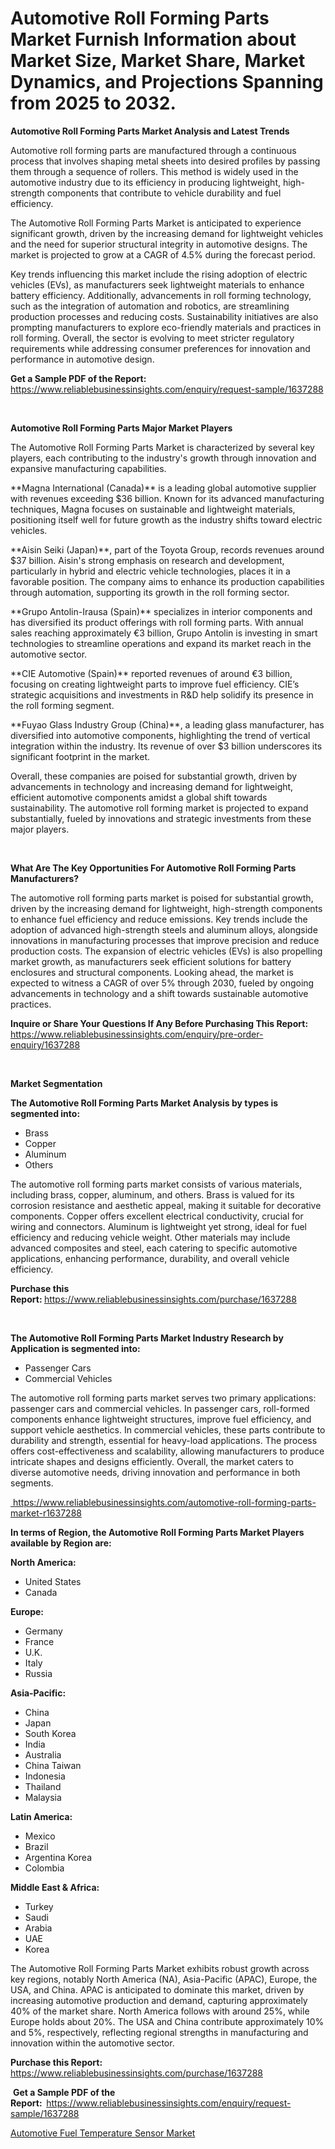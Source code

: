 <p><h1>Automotive Roll Forming Parts Market Furnish Information about Market Size, Market Share, Market Dynamics, and Projections Spanning from 2025 to 2032.</h1></p><p><strong>Automotive Roll Forming Parts Market Analysis and Latest Trends</strong></p>
<p><p>Automotive roll forming parts are manufactured through a continuous process that involves shaping metal sheets into desired profiles by passing them through a sequence of rollers. This method is widely used in the automotive industry due to its efficiency in producing lightweight, high-strength components that contribute to vehicle durability and fuel efficiency. </p><p>The Automotive Roll Forming Parts Market is anticipated to experience significant growth, driven by the increasing demand for lightweight vehicles and the need for superior structural integrity in automotive designs. The market is projected to grow at a CAGR of 4.5% during the forecast period. </p><p>Key trends influencing this market include the rising adoption of electric vehicles (EVs), as manufacturers seek lightweight materials to enhance battery efficiency. Additionally, advancements in roll forming technology, such as the integration of automation and robotics, are streamlining production processes and reducing costs. Sustainability initiatives are also prompting manufacturers to explore eco-friendly materials and practices in roll forming. Overall, the sector is evolving to meet stricter regulatory requirements while addressing consumer preferences for innovation and performance in automotive design.</p></p>
<p><strong>Get a Sample PDF of the Report:&nbsp;</strong> <a href="https://www.reliablebusinessinsights.com/enquiry/request-sample/1637288?utm_campaign=2440&utm_medium=2&utm_source=Github&utm_content=ia&utm_term=23032025&utm_id=automotive-roll-forming-parts">https://www.reliablebusinessinsights.com/enquiry/request-sample/1637288</a></p>
<p>&nbsp;</p>
<p><strong>Automotive Roll Forming Parts Major Market Players</strong></p>
<p><p>The Automotive Roll Forming Parts Market is characterized by several key players, each contributing to the industry's growth through innovation and expansive manufacturing capabilities.</p><p>**Magna International (Canada)** is a leading global automotive supplier with revenues exceeding $36 billion. Known for its advanced manufacturing techniques, Magna focuses on sustainable and lightweight materials, positioning itself well for future growth as the industry shifts toward electric vehicles.</p><p>**Aisin Seiki (Japan)**, part of the Toyota Group, records revenues around $37 billion. Aisin's strong emphasis on research and development, particularly in hybrid and electric vehicle technologies, places it in a favorable position. The company aims to enhance its production capabilities through automation, supporting its growth in the roll forming sector.</p><p>**Grupo Antolin-Irausa (Spain)** specializes in interior components and has diversified its product offerings with roll forming parts. With annual sales reaching approximately €3 billion, Grupo Antolin is investing in smart technologies to streamline operations and expand its market reach in the automotive sector.</p><p>**CIE Automotive (Spain)** reported revenues of around €3 billion, focusing on creating lightweight parts to improve fuel efficiency. CIE’s strategic acquisitions and investments in R&D help solidify its presence in the roll forming segment.</p><p>**Fuyao Glass Industry Group (China)**, a leading glass manufacturer, has diversified into automotive components, highlighting the trend of vertical integration within the industry. Its revenue of over $3 billion underscores its significant footprint in the market.</p><p>Overall, these companies are poised for substantial growth, driven by advancements in technology and increasing demand for lightweight, efficient automotive components amidst a global shift towards sustainability. The automotive roll forming market is projected to expand substantially, fueled by innovations and strategic investments from these major players.</p></p>
<p>&nbsp;</p>
<p><strong>What Are The Key Opportunities For Automotive Roll Forming Parts Manufacturers?</strong></p>
<p><p>The automotive roll forming parts market is poised for substantial growth, driven by the increasing demand for lightweight, high-strength components to enhance fuel efficiency and reduce emissions. Key trends include the adoption of advanced high-strength steels and aluminum alloys, alongside innovations in manufacturing processes that improve precision and reduce production costs. The expansion of electric vehicles (EVs) is also propelling market growth, as manufacturers seek efficient solutions for battery enclosures and structural components. Looking ahead, the market is expected to witness a CAGR of over 5% through 2030, fueled by ongoing advancements in technology and a shift towards sustainable automotive practices.</p></p>
<p><strong>Inquire or Share Your Questions If Any Before Purchasing This Report:</strong> <a href="https://www.reliablebusinessinsights.com/enquiry/pre-order-enquiry/1637288?utm_campaign=2440&utm_medium=2&utm_source=Github&utm_content=ia&utm_term=23032025&utm_id=automotive-roll-forming-parts">https://www.reliablebusinessinsights.com/enquiry/pre-order-enquiry/1637288</a></p>
<p>&nbsp;</p>
<p><strong>Market Segmentation</strong></p>
<p><strong>The Automotive Roll Forming Parts Market Analysis by types is segmented into:</strong></p>
<p><ul><li>Brass</li><li>Copper</li><li>Aluminum</li><li>Others</li></ul></p>
<p><p>The automotive roll forming parts market consists of various materials, including brass, copper, aluminum, and others. Brass is valued for its corrosion resistance and aesthetic appeal, making it suitable for decorative components. Copper offers excellent electrical conductivity, crucial for wiring and connectors. Aluminum is lightweight yet strong, ideal for fuel efficiency and reducing vehicle weight. Other materials may include advanced composites and steel, each catering to specific automotive applications, enhancing performance, durability, and overall vehicle efficiency.</p></p>
<p><strong>Purchase this Report:&nbsp;</strong><a href="https://www.reliablebusinessinsights.com/purchase/1637288?utm_campaign=2440&utm_medium=2&utm_source=Github&utm_content=ia&utm_term=23032025&utm_id=automotive-roll-forming-parts">https://www.reliablebusinessinsights.com/purchase/1637288</a></p>
<p>&nbsp;</p>
<p><strong>The Automotive Roll Forming Parts Market Industry Research by Application is segmented into:</strong></p>
<p><ul><li>Passenger Cars</li><li>Commercial Vehicles</li></ul></p>
<p><p>The automotive roll forming parts market serves two primary applications: passenger cars and commercial vehicles. In passenger cars, roll-formed components enhance lightweight structures, improve fuel efficiency, and support vehicle aesthetics. In commercial vehicles, these parts contribute to durability and strength, essential for heavy-load applications. The process offers cost-effectiveness and scalability, allowing manufacturers to produce intricate shapes and designs efficiently. Overall, the market caters to diverse automotive needs, driving innovation and performance in both segments.</p></p>
<p><a href="https://www.reliablebusinessinsights.com/automotive-roll-forming-parts-market-r1637288?utm_campaign=2440&utm_medium=2&utm_source=Github&utm_content=ia&utm_term=23032025&utm_id=automotive-roll-forming-parts">&nbsp;https://www.reliablebusinessinsights.com/automotive-roll-forming-parts-market-r1637288</a></p>
<p><strong>In terms of Region, the Automotive Roll Forming Parts Market Players available by Region are:</strong></p>
<p>
    <p> <strong> North America: </strong>
        <ul>
            <li>United States</li>
            <li>Canada</li>
        </ul>
        </p> 
    <p> <strong> Europe: </strong>
        <ul>
            <li>Germany</li>
            <li>France</li>
            <li>U.K.</li>
            <li>Italy</li>
            <li>Russia</li>
        </ul>
        </p> 
    <p> <strong> Asia-Pacific: </strong>
        <ul>
            <li>China</li>
            <li>Japan</li>
            <li>South Korea</li>
            <li>India</li>
            <li>Australia</li>
            <li>China Taiwan</li>
            <li>Indonesia</li>
            <li>Thailand</li>
            <li>Malaysia</li>
        </ul>
        </p> 
    <p> <strong> Latin America: </strong>
        <ul>
            <li>Mexico</li>
            <li>Brazil</li>
            <li>Argentina Korea</li>
            <li>Colombia</li>
        </ul>
        </p> 
    <p> <strong> Middle East & Africa: </strong>
        <ul>
            <li>Turkey</li>
            <li>Saudi</li>
            <li>Arabia</li>
            <li>UAE</li>
            <li>Korea</li>
        </ul>
    </p>
    </p>
<p><p>The Automotive Roll Forming Parts Market exhibits robust growth across key regions, notably North America (NA), Asia-Pacific (APAC), Europe, the USA, and China. APAC is anticipated to dominate this market, driven by increasing automotive production and demand, capturing approximately 40% of the market share. North America follows with around 25%, while Europe holds about 20%. The USA and China contribute approximately 10% and 5%, respectively, reflecting regional strengths in manufacturing and innovation within the automotive sector.</p></p>
<p><strong>Purchase this Report: </strong><a href="https://www.reliablebusinessinsights.com/purchase/1637288?utm_campaign=2440&utm_medium=2&utm_source=Github&utm_content=ia&utm_term=23032025&utm_id=automotive-roll-forming-parts">https://www.reliablebusinessinsights.com/purchase/1637288</a></p>
<p>&nbsp;<strong>Get a Sample PDF of the Report:&nbsp;&nbsp;</strong><a href="https://www.reliablebusinessinsights.com/enquiry/request-sample/1637288?utm_campaign=2440&utm_medium=2&utm_source=Github&utm_content=ia&utm_term=23032025&utm_id=automotive-roll-forming-parts">https://www.reliablebusinessinsights.com/enquiry/request-sample/1637288</a></p>
<p><strong></strong></p>
<p><p><a href="https://github.com/hillsmyung726/Market-Research-Report-List-1/blob/main/automotive-fuel-temperature-sensor-market.md?utm_campaign=2440&utm_medium=2&utm_source=Github&utm_content=ia&utm_term=23032025&utm_id=automotive-roll-forming-parts">Automotive Fuel Temperature Sensor Market</a></p></p>